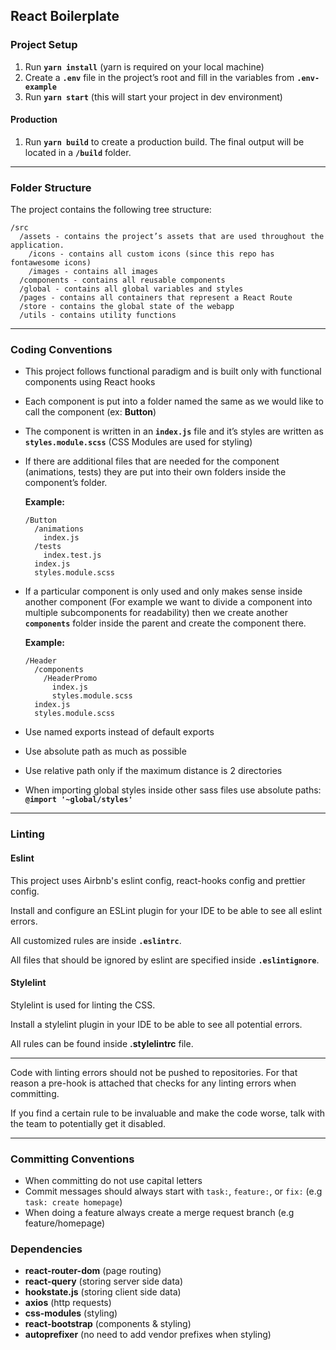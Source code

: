 ## React Boilerplate

### Project Setup

1. Run **`yarn install`** (yarn is required on your local machine)
2. Create a **`.env`** file in the project’s root and fill in the variables from **`.env-example`**
3. Run **`yarn start`** (this will start your project in dev environment)

#### Production

1. Run **`yarn build`** to create a production build. The final output will be located in a **`/build`** folder.

---

### Folder Structure

The project contains the following tree structure:

```
/src
  /assets - contains the project’s assets that are used throughout the application.
    /icons - contains all custom icons (since this repo has fontawesome icons)
    /images - contains all images
  /components - contains all reusable components
  /global - contains all global variables and styles
  /pages - contains all containers that represent a React Route
  /store - contains the global state of the webapp
  /utils - contains utility functions
```

---

### Coding Conventions

- This project follows functional paradigm and is built only with functional components using React hooks

- Each component is put into a folder named the same as we would like to call the component (ex: **Button**)

- The component is written in an **`index.js`** file and it’s styles are written as **`styles.module.scss`** (CSS Modules are used for styling)

- If there are additional files that are needed for the component (animations, tests) they are put into their own folders inside the component’s folder.

  **Example:**

  ```
  /Button
    /animations
      index.js
    /tests
      index.test.js
    index.js
    styles.module.scss
  ```

- If a particular component is only used and only makes sense inside another component (For example we want to divide a component into multiple subcomponents for readability) then we create another **`components`** folder inside the parent and create the component there.

  **Example:**

  ```
  /Header
    /components
      /HeaderPromo
        index.js
        styles.module.scss
    index.js
    styles.module.scss
  ```

- Use named exports instead of default exports

- Use absolute path as much as possible

- Use relative path only if the maximum distance is 2 directories

- When importing global styles inside other sass files use absolute paths: **`@import '~global/styles'`**

---

### Linting

#### Eslint

This project uses Airbnb's eslint config, react-hooks config and prettier config.

Install and configure an ESLint plugin for your IDE to be able to see all eslint errors.

All customized rules are inside **`.eslintrc`**.

All files that should be ignored by eslint are specified inside **`.eslintignore`**.

#### Stylelint

Stylelint is used for linting the CSS.

Install a stylelint plugin in your IDE to be able to see all potential errors.

All rules can be found inside **.stylelintrc** file.

---

Code with linting errors should not be pushed to repositories. For that reason a pre-hook is attached that checks for any linting errors when committing.

If you find a certain rule to be invaluable and make the code worse, talk with the team to potentially get it disabled.

---

### Committing Conventions

- When committing do not use capital letters
- Commit messages should always start with `task:`, `feature:`, or `fix:` (e.g `task: create homepage`)
- When doing a feature always create a merge request branch (e.g feature/homepage)

### Dependencies

- **react-router-dom** (page routing)
- **react-query** (storing server side data)
- **hookstate.js** (storing client side data)
- **axios** (http requests)
- **css-modules** (styling)
- **react-bootstrap** (components & styling)
- **autoprefixer** (no need to add vendor prefixes when styling)
